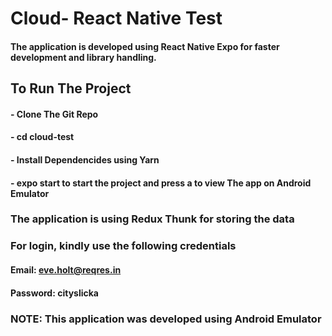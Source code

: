 # Cloud- React Native Test

#### The application is developed using React Native Expo for faster development and library handling.

## To Run The Project
#### - Clone The Git Repo
#### - cd cloud-test
#### - Install Dependencides using Yarn
#### - expo start to start the project and press a to view The app on Android Emulator

### The application is using Redux Thunk for storing the data

### For login, kindly use the following credentials

#### Email: eve.holt@reqres.in
#### Password: cityslicka

### NOTE: This application was developed using Android Emulator


